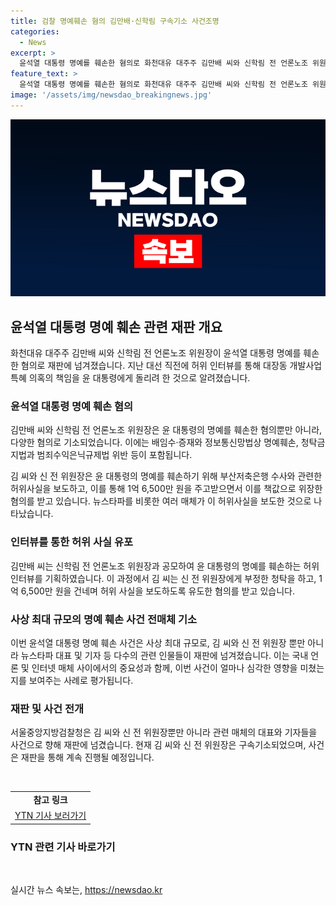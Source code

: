 ```yaml
---
title: 검찰 명예훼손 혐의 김만배·신학림 구속기소 사건조명
categories:
  - News
excerpt: >
  윤석열 대통령 명예를 훼손한 혐의로 화천대유 대주주 김만배 씨와 신학림 전 언론노조 위원장이 재판에 넘겨졌습니다. 두 사람은 윤 대통령 허위 인터뷰로 대장동 특혜 의혹을 돌리려 했으며, 검찰은 명예훼손과 청탁금지법 등으로 기소했다. 김 씨는 1억 6,500만 원의 돈을 주고 유사한 내용을 뉴스타파를 통해 보도하도록 신 전 위원장에게 협박했으며, 이에 관련된 인터넷 매체도 포함하여 검찰에 의해 재판에 넘겼습니다.
feature_text: >
  윤석열 대통령 명예를 훼손한 혐의로 화천대유 대주주 김만배 씨와 신학림 전 언론노조 위원장이 재판에 넘겨졌습니다. 두 사람은 윤 대통령 허위 인터뷰로 대장동 특혜 의혹을 돌리려 했으며, 검찰은 명예훼손과 청탁금지법 등으로 기소했다. 김 씨는 1억 6,500만 원의 돈을 주고 유사한 내용을 뉴스타파를 통해 보도하도록 신 전 위원장에게 협박했으며, 이에 관련된 인터넷 매체도 포함하여 검찰에 의해 재판에 넘겼습니다.
image: '/assets/img/newsdao_breakingnews.jpg'
---
```


<p><img src="/assets/img/newsdao_breakingnews.jpg" alt="ranknews 속보" /></p>

<h2 data-ke-size="size26">윤석열 대통령 명예 훼손 관련 재판 개요</h2>

<p data-ke-size="size16">화천대유 대주주 김만배 씨와 신학림 전 언론노조 위원장이 윤석열 대통령 명예를 훼손한 혐의로 재판에 넘겨졌습니다. 지난 대선 직전에 허위 인터뷰를 통해 대장동 개발사업 특혜 의혹의 책임을 윤 대통령에게 돌리려 한 것으로 알려졌습니다.</p>

<h3><b>윤석열 대통령 명예 훼손 혐의</b></h3>

<p data-ke-size="size16">김만배 씨와 신학림 전 언론노조 위원장은 윤 대통령의 명예를 훼손한 혐의뿐만 아니라, 다양한 혐의로 기소되었습니다. 이에는 배임수·증재와 정보통신망법상 명예훼손, 청탁금지법과 범죄수익은닉규제법 위반 등이 포함됩니다. 

김 씨와 신 전 위원장은 윤 대통령의 명예를 훼손하기 위해 부산저축은행 수사와 관련한 허위사실을 보도하고, 이를 통해 1억 6,500만 원을 주고받으면서 이를 책값으로 위장한 혐의를 받고 있습니다. 뉴스타파를 비롯한 여러 매체가 이 허위사실을 보도한 것으로 나타났습니다.</p>

<h3><b>인터뷰를 통한 허위 사실 유포</b></h3>

<p data-ke-size="size16">김만배 씨는 신학림 전 언론노조 위원장과 공모하여 윤 대통령의 명예를 훼손하는 허위 인터뷰를 기획하였습니다. 이 과정에서 김 씨는 신 전 위원장에게 부정한 청탁을 하고, 1억 6,500만 원을 건네며 허위 사실을 보도하도록 유도한 혐의를 받고 있습니다.</p>

<h3><b>사상 최대 규모의 명예 훼손 사건 전매체 기소</b></h3>

<p data-ke-size="size16">이번 윤석열 대통령 명예 훼손 사건은 사상 최대 규모로, 김 씨와 신 전 위원장 뿐만 아니라 뉴스타파 대표 및 기자 등 다수의 관련 인물들이 재판에 넘겨졌습니다. 이는 국내 언론 및 인터넷 매체 사이에서의 중요성과 함께, 이번 사건이 얼마나 심각한 영향을 미쳤는지를 보여주는 사례로 평가됩니다.</p>

<h3><b>재판 및 사건 전개</b></h3>

<p data-ke-size="size16">서울중앙지방검찰청은 김 씨와 신 전 위원장뿐만 아니라 관련 매체의 대표와 기자들을 사건으로 향해 재판에 넘겼습니다. 현재 김 씨와 신 전 위원장은 구속기소되었으며, 사건은 재판을 통해 계속 진행될 예정입니다.</p>

<p data-ke-size="size16">&nbsp;</p>

<table>
    <tbody>
        <tr>
            <td style="text-align: center; height: 17px;"><b>참고 링크</b></td>
        </tr>
        <tr>
            <td style="text-align: center; height: 17px;"><a href="https://www.ytn.co.kr/_ln/0102_202206081021394801">YTN 기사 보러가기</a></td>
        </tr>
    </tbody>
</table>

<h3><b>YTN 관련 기사 바로가기</b></h3>

<p data-ke-size="size16">&nbsp;</p>
실시간 뉴스 속보는, <a href="https://newsdao.kr" rel="dofollow">https://newsdao.kr</a>


